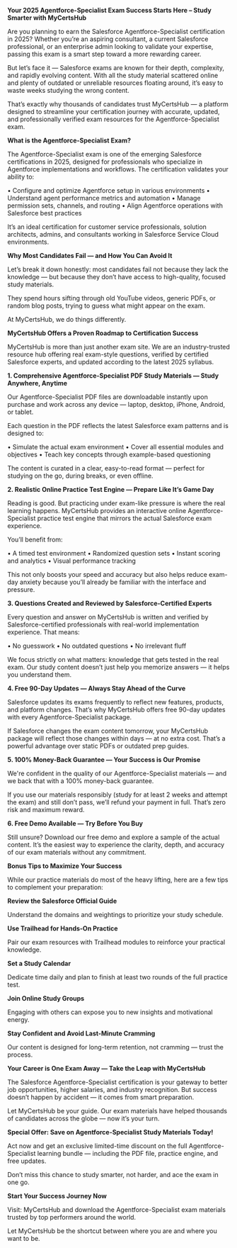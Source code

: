 **Your 2025 Agentforce-Specialist Exam Success Starts Here – Study Smarter with MyCertsHub**

Are you planning to earn the Salesforce Agentforce-Specialist certification in 2025? Whether you’re an aspiring consultant, a current Salesforce professional, or an enterprise admin looking to validate your expertise, passing this exam is a smart step toward a more rewarding career.

But let’s face it — Salesforce exams are known for their depth, complexity, and rapidly evolving content. With all the study material scattered online and plenty of outdated or unreliable resources floating around, it’s easy to waste weeks studying the wrong content.

That’s exactly why thousands of candidates trust MyCertsHub — a platform designed to streamline your certification journey with accurate, updated, and professionally verified exam resources for the Agentforce-Specialist exam.

**What is the Agentforce-Specialist Exam?**

The Agentforce-Specialist exam is one of the emerging Salesforce certifications in 2025, designed for professionals who specialize in Agentforce implementations and workflows. The certification validates your ability to:

• Configure and optimize Agentforce setup in various environments
• Understand agent performance metrics and automation
• Manage permission sets, channels, and routing
• Align Agentforce operations with Salesforce best practices

It’s an ideal certification for customer service professionals, solution architects, admins, and consultants working in Salesforce Service Cloud environments.

**Why Most Candidates Fail — and How You Can Avoid It**

Let’s break it down honestly: most candidates fail not because they lack the knowledge — but because they don’t have access to high-quality, focused study materials.

They spend hours sifting through old YouTube videos, generic PDFs, or random blog posts, trying to guess what might appear on the exam.

At MyCertsHub, we do things differently.

**MyCertsHub Offers a Proven Roadmap to Certification Success**

MyCertsHub is more than just another exam site. We are an industry-trusted resource hub offering real exam-style questions, verified by certified Salesforce experts, and updated according to the latest 2025 syllabus.

**1. Comprehensive Agentforce-Specialist PDF Study Materials — Study Anywhere, Anytime**

Our Agentforce-Specialist PDF files are downloadable instantly upon purchase and work across any device — laptop, desktop, iPhone, Android, or tablet.

Each question in the PDF reflects the latest Salesforce exam patterns and is designed to:

• Simulate the actual exam environment
• Cover all essential modules and objectives
• Teach key concepts through example-based questioning

The content is curated in a clear, easy-to-read format — perfect for studying on the go, during breaks, or even offline.

**2. Realistic Online Practice Test Engine — Prepare Like It’s Game Day**

Reading is good. But practicing under exam-like pressure is where the real learning happens. MyCertsHub provides an interactive online Agentforce-Specialist practice test engine that mirrors the actual Salesforce exam experience.

You’ll benefit from:

• A timed test environment
• Randomized question sets
• Instant scoring and analytics
• Visual performance tracking

This not only boosts your speed and accuracy but also helps reduce exam-day anxiety because you’ll already be familiar with the interface and pressure.

**3. Questions Created and Reviewed by Salesforce-Certified Experts**

Every question and answer on MyCertsHub is written and verified by Salesforce-certified professionals with real-world implementation experience. That means:

• No guesswork
• No outdated questions
• No irrelevant fluff

We focus strictly on what matters: knowledge that gets tested in the real exam. Our study content doesn’t just help you memorize answers — it helps you understand them.

**4. Free 90-Day Updates — Always Stay Ahead of the Curve**

Salesforce updates its exams frequently to reflect new features, products, and platform changes. That’s why MyCertsHub offers free 90-day updates with every Agentforce-Specialist package.

If Salesforce changes the exam content tomorrow, your MyCertsHub package will reflect those changes within days — at no extra cost. That’s a powerful advantage over static PDFs or outdated prep guides.

**5. 100% Money-Back Guarantee — Your Success is Our Promise**

We're confident in the quality of our Agentforce-Specialist materials — and we back that with a 100% money-back guarantee.

If you use our materials responsibly (study for at least 2 weeks and attempt the exam) and still don’t pass, we’ll refund your payment in full. That’s zero risk and maximum reward.

**6. Free Demo Available — Try Before You Buy**

Still unsure? Download our free demo and explore a sample of the actual content. It’s the easiest way to experience the clarity, depth, and accuracy of our exam materials without any commitment.

**Bonus Tips to Maximize Your Success**

While our practice materials do most of the heavy lifting, here are a few tips to complement your preparation:

**Review the Salesforce Official Guide**

Understand the domains and weightings to prioritize your study schedule.

**Use Trailhead for Hands-On Practice**

Pair our exam resources with Trailhead modules to reinforce your practical knowledge.

**Set a Study Calendar**

Dedicate time daily and plan to finish at least two rounds of the full practice test.

**Join Online Study Groups**

Engaging with others can expose you to new insights and motivational energy.

**Stay Confident and Avoid Last-Minute Cramming**

Our content is designed for long-term retention, not cramming — trust the process.

**Your Career is One Exam Away — Take the Leap with MyCertsHub**

The Salesforce Agentforce-Specialist certification is your gateway to better job opportunities, higher salaries, and industry recognition. But success doesn’t happen by accident — it comes from smart preparation.

Let MyCertsHub be your guide. Our exam materials have helped thousands of candidates across the globe — now it’s your turn.

**Special Offer: Save on Agentforce-Specialist Study Materials Today!**

Act now and get an exclusive limited-time discount on the full Agentforce-Specialist learning bundle — including the PDF file, practice engine, and free updates.

Don’t miss this chance to study smarter, not harder, and ace the exam in one go.

**Start Your Success Journey Now**

Visit: MyCertsHub and download the Agentforce-Specialist exam materials trusted by top performers around the world.

Let MyCertsHub be the shortcut between where you are and where you want to be.
